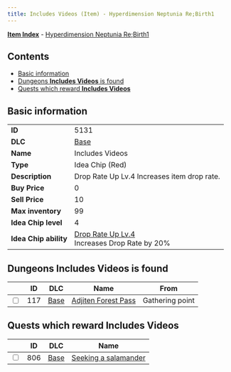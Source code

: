 ```yaml
---
title: Includes Videos (Item) - Hyperdimension Neptunia Re;Birth1
---
```


[**Item Index**](/neptunia/rb1/item/index.html) - [Hyperdimension Neptunia Re;Birth1](/neptunia/rb1)

## Contents

- [Basic information](#basic-information)
- [Dungeons **Includes Videos** is found](#dungeons-includes-videos-is-found)
- [Quests which reward **Includes Videos**](#quests-which-reward-includes-videos)
## Basic information

|   |   |
| -- | -- |
| **ID** | 5131 |
| **DLC** | [Base](/neptunia/rb1/dlc/1-base.html) |
| **Name** | Includes Videos |
| **Type** | Idea Chip (Red) |
| **Description** | Drop Rate Up Lv.4 Increases item drop rate. |
| **Buy Price** | 0 |
| **Sell Price** | 10 |
| **Max inventory** | 99 |
| **Idea Chip level** | 4 |
| **Idea Chip ability** | [Drop Rate Up Lv.4](/neptunia/rb1/avatar/1-9630-drop-rate-up-lv-4.html)<br />Increases Drop Rate by 20% |


## Dungeons **Includes Videos** is found

|    | ID | DLC | Name | From |
| -- | -- | --- | ---- | ---- |
| <input type="checkbox" id="rb1-dungeon-1-117" class="trackbox" /> | 117 | [Base](/neptunia/rb1/dlc/1-base.html) | [Adjiten Forest Pass](/neptunia/rb1/dungeon/1-117-adjiten-forest-pass.html) | Gathering point |


## Quests which reward **Includes Videos**

|    | ID | DLC | Name |
| -- | -- | --- | ---- |
| <input type="checkbox" id="rb1-quest-1-806" class="trackbox" /> | 806 | [Base](/neptunia/rb1/dlc/1-base.html) | [Seeking a salamander](/neptunia/rb1/quest/1-806-seeking-a-salamander.html) |
